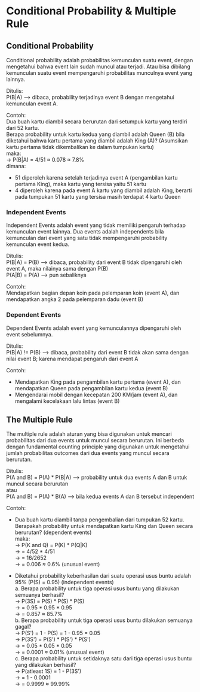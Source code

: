 # Conditional Probability & Multiple Rule
## Conditional Probability
Conditional probability adalah probabilitas kemunculan suatu event, dengan mengetahui bahwa event lain sudah muncul atau terjadi. Atau bisa dibilang kemunculan suatu event mempengaruhi probabilitas munculnya event yang lainnya.

Ditulis:  
P(B|A) --> dibaca, probability terjadinya event B dengan mengetahui kemunculan event A.  

Contoh:  
Dua buah kartu diambil secara berurutan dari setumpuk kartu yang terdiri dari 52 kartu.  
Berapa probability untuk kartu kedua yang diambil adalah Queen (B) bila diketahui bahwa kartu pertama yang diambil adalah King (A)? (Asumsikan kartu pertama tidak dikembalikan ke dalam tumpukan kartu)  
maka:  
-> P(B|A) = 4/51 ≈ 0.078 ≈ 7.8%  
dimana:  
- 51 diperoleh karena setelah terjadinya event A (pengambilan kartu pertama King), maka kartu yang tersisa yaitu 51 kartu
- 4 diperoleh karena pada event A kartu yang diambil adalah King, berarti pada tumpukan 51 kartu yang tersisa masih terdapat 4 kartu Queen

### Independent Events
Independent Events adalah event yang tidak memiliki pengaruh terhadap kemunculan event lainnya. Dua events adalah independents bila kemunculan dari event yang satu tidak mempengaruhi probability kemunculan event kedua.  

Ditulis:  
P(B|A) = P(B) --> dibaca, probability dari event B tidak dipengaruhi oleh event A, maka nilainya sama dengan P(B)  
P(A|B) = P(A) --> pun sebaliknya  

Contoh:  
Mendapatkan bagian depan koin pada pelemparan koin (event A), dan mendapatkan angka 2 pada pelemparan dadu (event B)

### Dependent Events
Dependent Events adalah event yang kemunculannya dipengaruhi oleh event sebelumnya.  

Ditulis:  
P(B|A) != P(B) --> dibaca, probability dari event B tidak akan sama dengan nilai event B; karena mendapat pengaruh dari event A  

Contoh:  
- Mendapatkan King pada pengambilan kartu pertama (event A), dan mendapatkan Queen pada pengambilan kartu kedua (event B)
- Mengendarai mobil dengan kecepatan 200 KM/jam (event A), dan mengalami kecelakaan lalu lintas (event B)

## The Multiple Rule
The multiple rule adalah aturan yang bisa digunakan untuk mencari probabilitas dari dua events untuk muncul secara berurutan. Ini berbeda dengan fundamental counting principle yang digunakan untuk mengetahui jumlah probabilitas outcomes dari dua events yang muncul secara berurutan.

Ditulis:  
P(A and B) = P(A) * P(B|A) --> probability untuk dua events A dan B untuk muncul secara berurutan  
atau  
P(A and B) = P(A) * B(A) --> bila kedua events A dan B tersebut independent  

Contoh:  
- Dua buah kartu diambil tanpa pengembalian dari tumpukan 52 kartu. Berapakah probability untuk mendapatkan kartu King dan Queen secara berurutan? (dependent events)  
maka:  
-> P(K and Q) = P(K) * P(Q|K)  
-> = 4/52 * 4/51  
-> = 16/2652  
-> = 0.006 ≈ 0.6% (unusual event)  

- Diketahui probability keberhasilan dari suatu operasi usus buntu adalah 95% (P(S) = 0.95) (independent events)  
a. Berapa probability untuk tiga operasi usus buntu yang dilakukan semuanya berhasil?  
-> P(3S) = P(S) * P(S) * P(S)  
-> = 0.95 * 0.95 * 0.95  
-> = 0.857 ≈ 85.7%  
b. Berapa probability untuk tiga operasi usus buntu dilakukan semuanya gagal?  
-> P(S') = 1 - P(S) = 1 - 0.95 = 0.05  
-> P(3S') = P(S') * P(S') * P(S')  
-> = 0.05 *  0.05 *  0.05  
-> = 0.0001 ≈ 0.01% (unusual event)  
c. Berapa probability untuk setidaknya satu dari tiga operasi usus buntu yang dilakukan berhasil?  
-> P(atleast 1S) = 1 - P(3S')  
-> = 1 - 0.0001  
-> = 0.9999 ≈ 99.99%  
